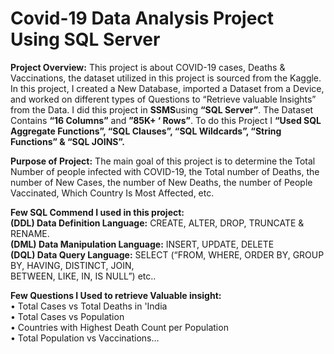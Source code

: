 # Covid-19 Data Analysis Project Using SQL Server

**Project Overview:**
This project is about COVID-19 cases, Deaths & Vaccinations, the dataset utilized in this project is sourced from the Kaggle. In this project, I created a New Database, imported a Dataset from a Device, and worked on different types of Questions to “Retrieve valuable Insights” from the Data. I did this project in **SSMS**using **“SQL Server”**. The Dataset Contains **“16 Columns”** and  **”85K+ ‘ Rows”**. To do this Project I **“Used SQL Aggregate Functions”, “SQL Clauses”,  “SQL Wildcards”, “String Functions” & “SQL JOINS”.**

**Purpose of Project:**
The main goal of this project is to determine the Total Number of people infected with COVID-19, the Total number of Deaths, the number of New Cases, the number of New Deaths, the number of People Vaccinated, Which Country Is Most Affected, etc.

**Few SQL Commend I used in this project:**                                                           
**(DDL) Data Definition Language:** CREATE, ALTER, DROP, TRUNCATE & RENAME.                                          
**(DML) Data Manipulation Language:** INSERT, UPDATE, DELETE                                       
**(DQL) Data Query Language:** SELECT (“FROM, WHERE, ORDER BY, GROUP BY, HAVING, DISTINCT, JOIN,                                   
BETWEEN, LIKE, IN, IS NULL”) etc..                            

**Few Questions I Used to retrieve Valuable insight:**                                                            
•	Total Cases vs Total Deaths in 'India                                                      
•	Total Cases vs Population                                                             
•	Countries with Highest Death Count per Population                                    
•	Total Population vs Vaccinations…                                  
